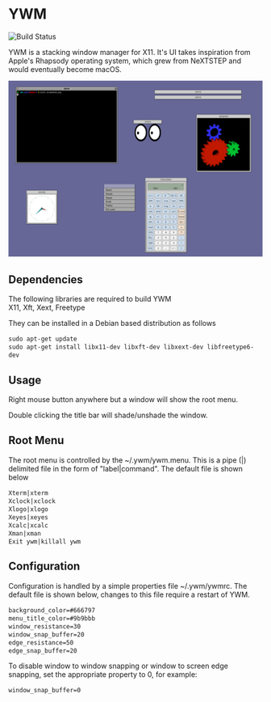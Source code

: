 # YWM
![Build Status](https://github.com/tcarrill/ywm/actions/workflows/makefile.yml/badge.svg)

YWM is a stacking window manager for X11.  It's UI takes inspiration from Apple's Rhapsody operating system, which grew from NeXTSTEP and would eventually become macOS.

![ywm](img/screenshot.png?raw=true)

## Dependencies
The following libraries are required to build YWM\
X11, Xft, Xext, Freetype

They can be installed in a Debian based distribution as follows
```
sudo apt-get update
sudo apt-get install libx11-dev libxft-dev libxext-dev libfreetype6-dev
```

## Usage
Right mouse button anywhere but a window will show the root menu.

Double clicking the title bar will shade/unshade the window.

## Root Menu
The root menu is controlled by the ~/.ywm/ywm.menu.  This is a pipe (|) delimited file in the form of "label|command".  The default file is shown below

```
Xterm|xterm
Xclock|xclock
Xlogo|xlogo
Xeyes|xeyes
Xcalc|xcalc
Xman|xman
Exit ywm|killall ywm
```
## Configuration
Configuration is handled by a simple properties file ~/.ywm/ywmrc.  The default file is shown below, changes to this file require a restart of YWM.  

```
background_color=#666797
menu_title_color=#9b9bbb
window_resistance=30
window_snap_buffer=20
edge_resistance=50
edge_snap_buffer=20
```

To disable window to window snapping or window to screen edge snapping, set the appropriate property to 0, for example:

```
window_snap_buffer=0
```

